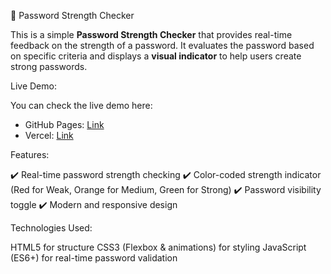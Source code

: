 🔐 Password Strength Checker

This is a simple **Password Strength Checker** that provides real-time feedback on the strength of a password. It evaluates the password based on specific criteria and displays a **visual indicator** to help users create strong passwords.

Live Demo:

You can check the live demo here:  
- GitHub Pages: [Link](https://Anees44.github.io/password-strength-checker/)  
- Vercel: [Link](password-strength-checker-flax.vercel.app)


 Features:
 
✔️ Real-time password strength checking
✔️ Color-coded strength indicator (Red for Weak, Orange for Medium, Green for Strong)
✔️ Password visibility toggle
✔️ Modern and responsive design


Technologies Used:

HTML5 for structure
CSS3 (Flexbox & animations) for styling
JavaScript (ES6+) for real-time password validation
